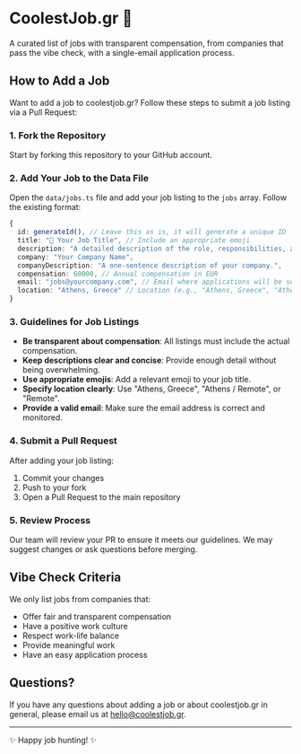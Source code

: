 # CoolestJob.gr 🚀

A curated list of jobs with transparent compensation, from companies that pass the vibe check, with a single-email application process.

## How to Add a Job

Want to add a job to coolestjob.gr? Follow these steps to submit a job listing via a Pull Request:

### 1. Fork the Repository

Start by forking this repository to your GitHub account.

### 2. Add Your Job to the Data File

Open the `data/jobs.ts` file and add your job listing to the `jobs` array. Follow the existing format:

```typescript
{
  id: generateId(), // Leave this as is, it will generate a unique ID
  title: "🚀 Your Job Title", // Include an appropriate emoji
  description: "A detailed description of the role, responsibilities, and requirements.",
  company: "Your Company Name",
  companyDescription: "A one-sentence description of your company.",
  compensation: 60000, // Annual compensation in EUR
  email: "jobs@yourcompany.com", // Email where applications will be sent
  location: "Athens, Greece" // Location (e.g., "Athens, Greece", "Athens / Remote", or "Remote")
}
```

### 3. Guidelines for Job Listings

- **Be transparent about compensation**: All listings must include the actual compensation.
- **Keep descriptions clear and concise**: Provide enough detail without being overwhelming.
- **Use appropriate emojis**: Add a relevant emoji to your job title.
- **Specify location clearly**: Use "Athens, Greece", "Athens / Remote", or "Remote".
- **Provide a valid email**: Make sure the email address is correct and monitored.

### 4. Submit a Pull Request

After adding your job listing:

1. Commit your changes
2. Push to your fork
3. Open a Pull Request to the main repository

### 5. Review Process

Our team will review your PR to ensure it meets our guidelines. We may suggest changes or ask questions before merging.

## Vibe Check Criteria

We only list jobs from companies that:

- Offer fair and transparent compensation
- Have a positive work culture
- Respect work-life balance
- Provide meaningful work
- Have an easy application process

## Questions?

If you have any questions about adding a job or about coolestjob.gr in general, please email us at hello@coolestjob.gr.

---

✨ Happy job hunting! ✨
